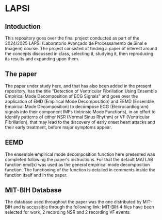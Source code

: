 # LAPSI

## Intoduction
This repository goes over the final project conducted as part of the 2024/2025 LAPSI (Laboratorio Avançado de Processamento de 
Sinal e Imagem) course. The project consisted of finding a paper of interest around the concepts discussed in class, selecting 
it, studying it, then reproducing its results and expanding upon them.

## The paper
The paper under study here, and that has also been added in the present repository, has the title "Detection of Ventricular 
Fibrillation Using Ensemble Empirical Mode Decomposition of ECG Signals" and goes over the application of EMD (Empirical Mode
Decomposition) and EEMD (Ensemble Empirical Mode Decomposition) to decompose ECG (Elecrocardiogram) signals into their component
IMFs (Intrinsic Mode Functions), in an effort to identify patterns of either NSR (Normal Sinus Rhythm) or VF (Ventricular 
Fibrillation), that may lead to the discovery of early onset heart attacks and their early treatment, before major symptoms appear.

## EEMD
The ensemble empirical mode decomposition function here presented was completed following the paper's instructions. For that the
default MATLAB function emd(x) was used as the general empirical mode decomposition function. The functioning of the function is 
detailed in comments inside the function itself and in the paper.

## MIT-BIH Database
The database used throughout the paper was the one distributed by MIT-BIH and is accessible through the following link:
[MIT-BIH](https://archive.physionet.org/cgi-bin/atm/ATM)
4 files have been selected for work, 2 recording NSR and 2 recording VF events. 
